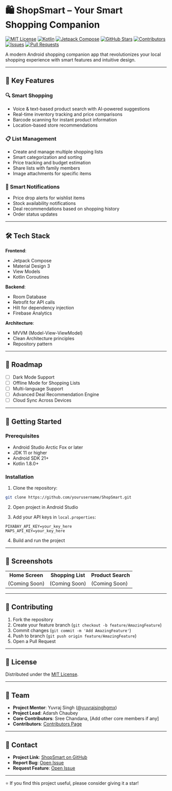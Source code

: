 # 🛍️ ShopSmart – Your Smart Shopping Companion

[![MIT License](https://img.shields.io/badge/License-MIT-green.svg)](https://choosealicense.com/licenses/mit/)
[![Kotlin](https://img.shields.io/badge/Kotlin-1.8.0-purple.svg)](https://kotlinlang.org/)
[![Jetpack Compose](https://img.shields.io/badge/Jetpack%20Compose-Latest-blue.svg)](https://developer.android.com/jetpack/compose)
[![GitHub Stars](https://img.shields.io/github/stars/yuvrajsinghgmx/ShopSmart?style=social)](https://github.com/yuvrajsinghgmx/ShopSmart/stargazers)
[![Contributors](https://img.shields.io/github/contributors/yuvrajsinghgmx/ShopSmart)](https://github.com/yuvrajsinghgmx/ShopSmart/graphs/contributors)
[![Issues](https://img.shields.io/github/issues/yuvrajsinghgmx/ShopSmart)](https://github.com/yuvrajsinghgmx/ShopSmart/issues)
[![Pull Requests](https://img.shields.io/github/issues-pr/yuvrajsinghgmx/ShopSmart)](https://github.com/yuvrajsinghgmx/ShopSmart/pulls)

A modern Android shopping companion app that revolutionizes your local shopping experience with smart features and intuitive design.

---

## 📱 Key Features

### 🔍 Smart Shopping
- Voice & text-based product search with AI-powered suggestions
- Real-time inventory tracking and price comparisons
- Barcode scanning for instant product information
- Location-based store recommendations

### 📋 List Management
- Create and manage multiple shopping lists
- Smart categorization and sorting
- Price tracking and budget estimation
- Share lists with family members
- Image attachments for specific items

### 🔔 Smart Notifications
- Price drop alerts for wishlist items
- Stock availability notifications
- Deal recommendations based on shopping history
- Order status updates

---

## 🛠️ Tech Stack

**Frontend**:
- Jetpack Compose
- Material Design 3
- View Models
- Kotlin Coroutines

**Backend**:
- Room Database
- Retrofit for API calls
- Hilt for dependency injection
- Firebase Analytics

**Architecture**:
- MVVM (Model-View-ViewModel)
- Clean Architecture principles
- Repository pattern

---

## 📌 Roadmap

- [ ] Dark Mode Support  
- [ ] Offline Mode for Shopping Lists  
- [ ] Multi-language Support  
- [ ] Advanced Deal Recommendation Engine  
- [ ] Cloud Sync Across Devices  

---

## 🚀 Getting Started

### Prerequisites
- Android Studio Arctic Fox or later
- JDK 11 or higher
- Android SDK 21+
- Kotlin 1.8.0+

### Installation

1. Clone the repository:
```bash
git clone https://github.com/yourusername/ShopSmart.git
````

2. Open project in Android Studio

3. Add your API keys in `local.properties`:

```properties
PIXABAY_API_KEY=your_key_here
MAPS_API_KEY=your_key_here
```

4. Build and run the project

---

## 📸 Screenshots

<table>
  <tr>
    <td align="center"><strong>Home Screen</strong></td>
    <td align="center"><strong>Shopping List</strong></td>
    <td align="center"><strong>Product Search</strong></td>
  </tr>
  <tr>
    <td>(Coming Soon)</td>
    <td>(Coming Soon)</td>
    <td>(Coming Soon)</td>
  </tr>
</table>

---

## 🤝 Contributing

1. Fork the repository
2. Create your feature branch (`git checkout -b feature/AmazingFeature`)
3. Commit changes (`git commit -m 'Add AmazingFeature'`)
4. Push to branch (`git push origin feature/AmazingFeature`)
5. Open a Pull Request

---

## 📜 License

Distributed under the [MIT License](https://choosealicense.com/licenses/mit/).

---

## 👥 Team

* **Project Mentor**: Yuvraj Singh ([@yuvrajsinghgmx](https://github.com/yuvrajsinghgmx))
* **Project Lead**: Adarsh Chaubey
* **Core Contributors**: Sree Chandana, \[Add other core members if any]
* **Contributors**: [Contributors Page](https://github.com/yuvrajsinghgmx/ShopSmart/contributors)

---

## 📮 Contact

* **Project Link**: [ShopSmart on GitHub](https://github.com/yuvrajsinghgmx/ShopSmart)
* **Report Bug**: [Open Issue](https://github.com/yuvrajsinghgmx/ShopSmart/issues)
* **Request Feature**: [Open Issue](https://github.com/yuvrajsinghgmx/ShopSmart/issues)

---

⭐️ If you find this project useful, please consider giving it a star!

```
